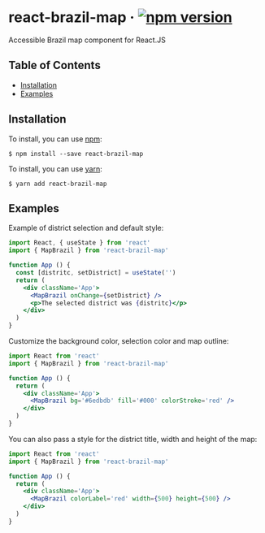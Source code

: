 # react-brazil-map &middot; [![npm version](https://img.shields.io/badge/npm-v1.0.1-blue)](https://www.npmjs.com/package/react-brazil-map)

Accessible Brazil map component for React.JS

## Table of Contents

- [Installation](#installation)
- [Examples](#examples)

## Installation

To install, you can use [npm](https://npmjs.org/):

    $ npm install --save react-brazil-map

To install, you can use [yarn](https://https://yarnpkg.com/):

    $ yarn add react-brazil-map

## Examples

Example of district selection and default style:

```jsx
import React, { useState } from 'react'
import { MapBrazil } from 'react-brazil-map'

function App () {
  const [distritc, setDistrict] = useState('')
  return (
    <div className='App'>
      <MapBrazil onChange={setDistrict} />
      <p>The selected district was {distritc}</p>
    </div>
  )
}
```

Customize the background color, selection color and map outline:

```jsx
import React from 'react'
import { MapBrazil } from 'react-brazil-map'

function App () {
  return (
    <div className='App'>
      <MapBrazil bg='#6edbdb' fill='#000' colorStroke='red' />
    </div>
  )
}
```

You can also pass a style for the district title, width and height of the map:

```jsx
import React from 'react'
import { MapBrazil } from 'react-brazil-map'

function App () {
  return (
    <div className='App'>
      <MapBrazil colorLabel='red' width={500} height={500} />
    </div>
  )
}
```

